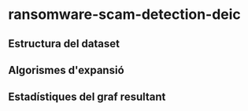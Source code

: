 # ransomware-scam-detection-deic

## Estructura del dataset

## Algorismes d'expansió

## Estadístiques del graf resultant

